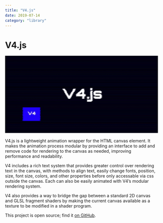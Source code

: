 ```yaml
---
title: "V4.js"
date: 2019-07-14
category: "library"
---
```


# V4.js

![](/static/images/v4js/v4.gif)

V4.js is a lightweight animation wrapper for the HTML canvas element. It makes the animation process modular by providing an interface to add and remove code for rendering to the canvas as needed, improving performance and readability.

V4 includes a rich text system that provides greater control over rendering text in the canvas, with methods to align text, easily change fonts, position, size, font size, colors, and other properties before only accessable via css outside the canvas. Each can also be easily animated with V4’s modular rendering system.

V4 also provides a way to bridge the gap between a standard 2D canvas and GLSL fragment shaders by making the current canvas available as a texture to be modified in a shader program. 

This project is open source; find it [on GitHub](https://github.com/rainflame/V4.js). 